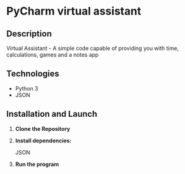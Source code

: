 # PyCharm virtual assistant

## Description
Virtual Assistant - A simple code capable of providing you with time, calculations, games and a notes app

## Technologies
- Python 3
- JSON

## Installation and Launch
1. **Clone the Repository**
2. **Install dependencies:**

   JSON
3. **Run the program**
